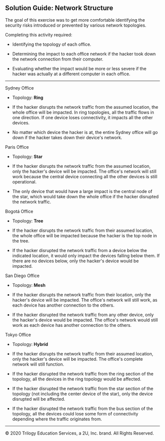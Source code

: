
## Solution Guide: Network Structure

The goal of this exercise was to get more comfortable identifying the security risks introduced or prevented by various network topologies.

Completing this activity required:

 - Identifying the topology of each office.

 - Determining the impact to each office network if the hacker took down the network connection from their computer.

 - Evaluating whether the impact would be more or less severe if the hacker was actually at a different computer in each office.

--- 
Sydney Office

- Topology: **Ring**

- If the hacker disrupts the network traffic from the assumed location, the whole office will be impacted.  In ring topologies, all the traffic flows in one direction. If one device loses connectivity, it impacts all the other devices.

- No matter which device the hacker is at, the entire Sydney office will go down if the hacker takes down their device's network.



Paris Office

- Topology: **Star**

- If the hacker disrupts the network traffic from the assumed location, only the hacker's device will be impacted. The office's network will still work because the central device connecting all the other devices is still operational. 

- The only device that would have a large impact is the central node of the star, which would take down the whole office if the hacker disrupted the network traffic.

Bogotá Office


- Topology: **Tree**

- If the hacker disrupts the network traffic from their assumed location, the whole office will be impacted because the hacker is the top node in the tree.

- If the hacker disrupted the network traffic from a device below the indicated location, it would only impact the devices falling below them. If there are no devices below, only the hacker's device would be impacted.

San Diego Office

- Topology: **Mesh**

- If the hacker disrupts the network traffic from their location, only the hacker's device will be impacted. The office's network will still work, as each device has another connection to the others.

- If the hacker disrupted the network traffic from any other device, only the hacker's device would be impacted. The office's network would still work as each device has another connection to the others.


Tokyo Office

- Topology: **Hybrid**

- If the hacker disrupts the network traffic from their assumed location, only the hacker's device will be impacted. The office's complete network will still function.

- If the hacker disrupted the network traffic from the ring section of the topology, all the devices in the ring topology would be affected.

- If the hacker disrupted the network traffic from the star section of the topology (not including the center device of the star), only the device disrupted will be affected. 

- If the hacker disrupted the network traffic from the bus section of the topology, all the devices could lose some form of connectivity depending where the traffic originates from.


---
© 2020 Trilogy Education Services, a 2U, Inc. brand. All Rights Reserved.
